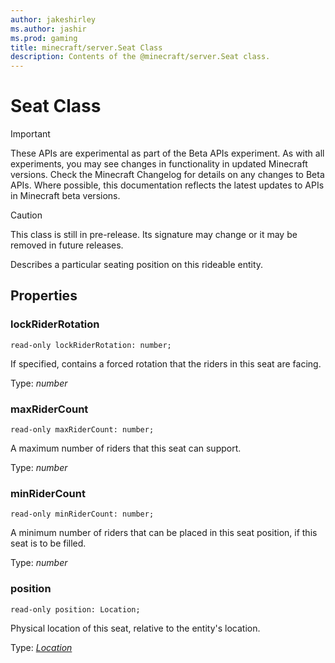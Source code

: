```yaml
---
author: jakeshirley
ms.author: jashir
ms.prod: gaming
title: minecraft/server.Seat Class
description: Contents of the @minecraft/server.Seat class.
---
```

# Seat Class
>[!IMPORTANT]
>These APIs are experimental as part of the Beta APIs experiment. As with all experiments, you may see changes in functionality in updated Minecraft versions. Check the Minecraft Changelog for details on any changes to Beta APIs. Where possible, this documentation reflects the latest updates to APIs in Minecraft beta versions.

> [!CAUTION]
> This class is still in pre-release.  Its signature may change or it may be removed in future releases.

Describes a particular seating position on this rideable entity.

## Properties

### **lockRiderRotation**
`read-only lockRiderRotation: number;`

If specified, contains a forced rotation that the riders in this seat are facing.

Type: *number*

### **maxRiderCount**
`read-only maxRiderCount: number;`

A maximum number of riders that this seat can support.

Type: *number*

### **minRiderCount**
`read-only minRiderCount: number;`

A minimum number of riders that can be placed in this seat position, if this seat is to be filled.

Type: *number*

### **position**
`read-only position: Location;`

Physical location of this seat, relative to the entity's location.

Type: [*Location*](Location.md)


